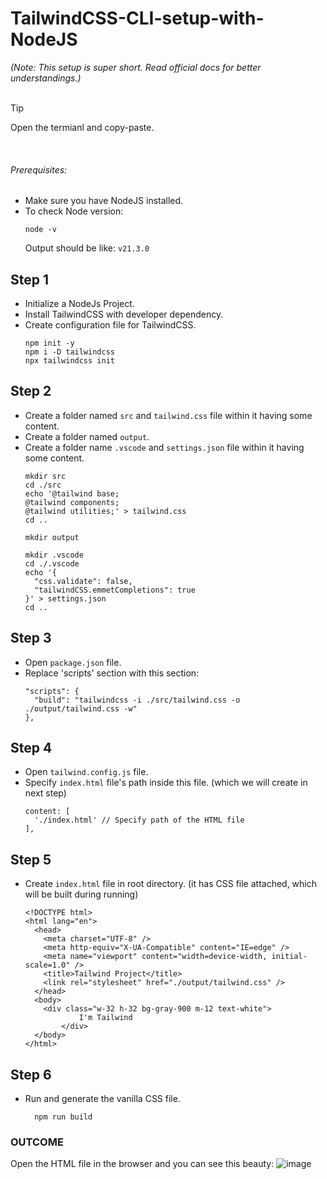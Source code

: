 # TailwindCSS-CLI-setup-with-NodeJS
<i>(Note: This setup is super short. Read official docs for better understandings.)</i>
<br><br>

> [!TIP]
> Open the termianl and copy-paste.

<br>

###### Prerequisites:
 - Make sure you have NodeJS installed.
 - To check Node version:
	```
	node -v
	```
   Output should be like: `v21.3.0`

## Step 1
- Initialize a NodeJs Project.
- Install TailwindCSS with developer dependency.
- Create configuration file for TailwindCSS.
	```
	npm init -y
	npm i -D tailwindcss
	npx tailwindcss init
	```

## Step 2
- Create a folder named `src` and `tailwind.css` file within it having some content.
- Create a folder named `output`.
- Create a folder name `.vscode` and `settings.json` file within it having some content.
	```
	mkdir src
	cd ./src
	echo '@tailwind base;
	@tailwind components;
	@tailwind utilities;' > tailwind.css
	cd ..
	
	mkdir output
	
	mkdir .vscode
	cd ./.vscode
	echo '{
	  "css.validate": false,
	  "tailwindCSS.emmetCompletions": true
	}' > settings.json
	cd ..
	```
## Step 3
- Open `package.json` file.
- Replace 'scripts' section with this section:
  ```
  "scripts": {
    "build": "tailwindcss -i ./src/tailwind.css -o ./output/tailwind.css -w"
  },
  ```
## Step 4
- Open `tailwind.config.js` file.
- Specify `index.html` file's path inside this file.
  (which we will create in next step)
  ```
  content: [
    './index.html' // Specify path of the HTML file
  ],
  ```

## Step 5
- Create `index.html` file in root directory.
  (it has CSS file attached, which will be built during running)
	```
	<!DOCTYPE html>
	<html lang="en">
	  <head>
	    <meta charset="UTF-8" />
	    <meta http-equiv="X-UA-Compatible" content="IE=edge" />
	    <meta name="viewport" content="width=device-width, initial-scale=1.0" />
	    <title>Tailwind Project</title>
	    <link rel="stylesheet" href="./output/tailwind.css" />
	  </head>
	  <body>
	    <div class="w-32 h-32 bg-gray-900 m-12 text-white">
 				I'm Tailwind
 			</div>
	  </body>
	</html>
 	```
  
## Step 6
- Run and generate the vanilla CSS file.
  ```
	npm run build
  ```

### OUTCOME
Open the HTML file in the browser and you can see this beauty:
![image](https://github.com/maharun0/TailwindCSS-CLI-setup-with-NodeJS/assets/97397303/39b9d42c-929b-43df-aa41-e16c89b067af)


  
